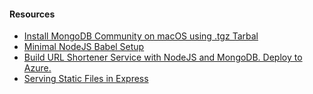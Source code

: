 
#### Resources
- [Install MongoDB Community on macOS using .tgz Tarbal](https://docs.mongodb.com/manual/tutorial/install-mongodb-on-os-x-tarball/
)
- [Minimal NodeJS Babel Setup](https://www.robinwieruch.de/minimal-node-js-babel-setup
)
- [Build URL Shortener Service with NodeJS and MongoDB. Deploy to Azure.](https://dev.to/olamideaboyeji/building-a-url-shortening-service-with-nodejs-and-mongobb-deploy-to-azure-oep)
- [Serving Static Files in Express
](https://expressjs.com/en/starter/static-files.html)

